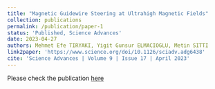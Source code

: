 ```yaml
---
title: "Magnetic Guidewire Steering at Ultrahigh Magnetic Fields"
collection: publications
permalink: /publication/paper-1
status: 'Published, Science Advances'
date: 2023-04-27
authors: Mehmet Efe TIRYAKI, Yigit Gunsur ELMACIOGLU, Metin SITTI
link2paper: 'https://www.science.org/doi/10.1126/sciadv.adg6438'
cite: 'Science Advances | Volume 9 | Issue 17 | April 2023'
---
```


Please check the publication <a href="https://www.science.org/doi/10.1126/sciadv.adg6438"> here</a>